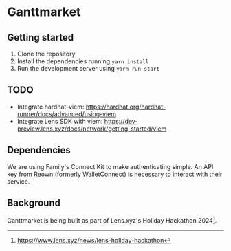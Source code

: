 # Ganttmarket

## Getting started

1. Clone the repository
2. Install the dependencies running `yarn install`
3. Run the development server using `yarn run start`

## TODO

* Integrate hardhat-viem: https://hardhat.org/hardhat-runner/docs/advanced/using-viem
* Integrate Lens SDK with viem: https://dev-preview.lens.xyz/docs/network/getting-started/viem


## Dependencies

We are using Family's Connect Kit to make authenticating simple.
An API key from [Reown](https://cloud.reown.com/) (formerly WalletConnect) is necessary to interact with their service.

## Background

Ganttmarket is being built as part of Lens.xyz's Holiday Hackathon 2024[^1].


[^1]: https://www.lens.xyz/news/lens-holiday-hackathon
